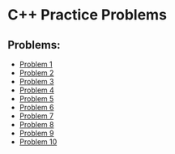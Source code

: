 # C++ Practice Problems

## Problems:

- [Problem 1]()
- [Problem 2]()
- [Problem 3]()
- [Problem 4]()
- [Problem 5]()
- [Problem 6]()
- [Problem 7]()
- [Problem 8]()
- [Problem 9]()
- [Problem 10]()

